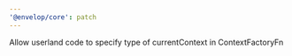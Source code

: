 ```yaml
---
'@envelop/core': patch
---
```


Allow userland code to specify type of currentContext in ContextFactoryFn
